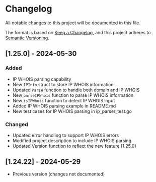 # Changelog

All notable changes to this project will be documented in this file.

The format is based on [Keep a Changelog](https://keepachangelog.com/en/1.0.0/),
and this project adheres to [Semantic Versioning](https://semver.org/spec/v2.0.0.html).

## [1.25.0] - 2024-05-30

### Added
- IP WHOIS parsing capability
- New `IPInfo` struct to store IP WHOIS information
- Updated `Parse` function to handle both domain and IP WHOIS
- New `parseIPWhois` function to parse IP WHOIS information
- New `isIPWhois` function to detect IP WHOIS input
- Added IP WHOIS parsing example in README.md
- New test cases for IP WHOIS parsing in ip_parser_test.go

### Changed
- Updated error handling to support IP WHOIS errors
- Modified project description to include IP WHOIS parsing
- Updated Version function to reflect the new feature (1.25.0)

## [1.24.22] - 2024-05-29

- Previous version (changes not documented)